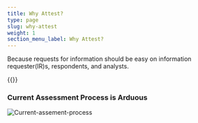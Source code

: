 ```yaml
---
title: Why Attest?
type: page
slug: why-attest
weight: 1
section_menu_label: Why Attest?
---
```

Because requests for information should be easy on information requester(IR)s, respondents, and analysts.

{{<benefits type="attest" column="3">}}

### Current Assessment Process is Arduous

![Current-assement-process](img/solutions/attest/Current-assement-process.jpg#center)